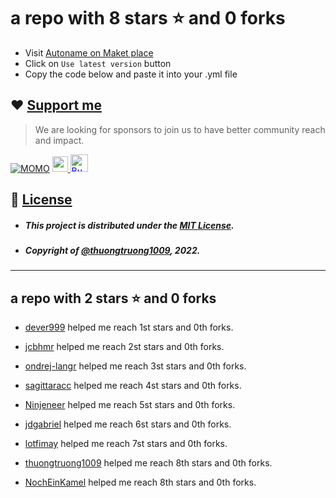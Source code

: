 # a repo with 8 stars ⭐️ and 0 forks <br/>

- Visit <a target="_blank" href="https://github.com/marketplace/actions/auto-name">Autoname on Maket place</a>
- Click on `Use latest version` button
- Copy the code below and paste it into your .yml file

## ❤️ [Support me](https://www.paypal.me/thuongtruong1009)

> We are looking for sponsors to join us to have better community reach and impact.

[![MOMO](https://img.shields.io/badge/-MOMO-red?style=flat&labelColor=RED&logo=MOMO&logoColor=black)](https://nhantien.momo.vn/0917085937)
<a href="https://www.paypal.me/thuongtruong1009">
<img height="25" marginTop="10" src="https://www.paypalobjects.com/digitalassets/c/website/marketing/apac/C2/logos-buttons/optimize/26_Blue_PayPal_Pill_Button.png">
</a>
<a href='https://ko-fi.com/thuongtruong1009' target='_blank'>
<img height='25' style='border:0px;height:28px;color:blue' src='https://az743702.vo.msecnd.net/cdn/kofi3.png?v=0' border='0' alt='Buy Me a Coffee at ko-fi.com' />
</a>

## 📰 [License](LICENSE)

- ##### This project is distributed under the [MIT License](LICENSE).
- ##### Copyright of [@thuongtruong1009](https://github.com/thuongtruong1009), 2022.

---

## a repo with 2 stars ⭐️ and 0 forks

- [dever999](https://github.com/dever999) helped me reach 1st stars and 0th forks.

- [jcbhmr](https://github.com/jcbhmr) helped me reach 2st stars and 0th forks.

- [ondrej-langr](https://github.com/ondrej-langr) helped me reach 3st stars and 0th forks.

- [sagittaracc](https://github.com/sagittaracc) helped me reach 4st stars and 0th forks.

- [Ninjeneer](https://github.com/Ninjeneer) helped me reach 5st stars and 0th forks.

- [jdgabriel](https://github.com/jdgabriel) helped me reach 6st stars and 0th forks.

- [lotfimay](https://github.com/lotfimay) helped me reach 7st stars and 0th forks.

- [thuongtruong1009](https://github.com/thuongtruong1009) helped me reach 8th stars and 0th forks.

- [NochEinKamel](https://github.com/NochEinKamel) helped me reach 8th stars and 0th forks.
